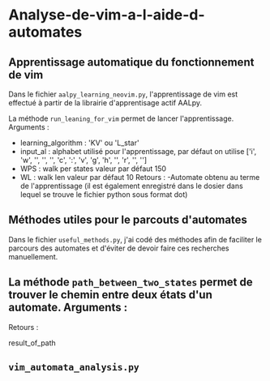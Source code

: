 # Analyse-de-vim-a-l-aide-d-automates
## Apprentissage automatique du fonctionnement de vim
Dans le fichier `aalpy_learning_neovim.py`, l'apprentissage de vim est effectué à partir de la librairie d'apprentisage actif AALpy.

La méthode `run_leaning_for_vim` permet de lancer l'apprentissage.\
Arguments : 
- learning_algorithm : 'KV' ou 'L_star'
- input_al : alphabet utilisé pour l'apprentissage, par défaut on utilise ['i', 'w', '<C-c>', '<C-g>', '<C-v>', 'c', ':', 'v', 'g', 'h', '<C-o>', 'r', '<Esc>', '<CR>']
- WPS : walk per states valeur par défaut 150
- WL : walk len valeur par défaut 10
Retours :
-Automate obtenu au terme de l'apprentissage (il est également enregistré dans le dosier dans lequel se trouve le fichier python sous format dot)

## Méthodes utiles pour le parcouts d'automates 
Dans le fichier `useful_methods.py`, j'ai codé des méthodes afin de faciliter le parcours des automates et d'éviter de devoir faire ces recherches manuellement.

La méthode `path_between_two_states` permet de trouver le chemin entre deux états d'un automate.
Arguments :
-
Retours : 


result_of_path


## `vim_automata_analysis.py`
